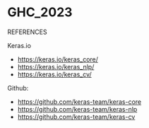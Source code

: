 # GHC_2023

REFERENCES

Keras.io
- https://keras.io/keras_core/
- https://keras.io/keras_nlp/ 
- https://keras.io/keras_cv/ 

Github:
- https://github.com/keras-team/keras-core
- https://github.com/keras-team/keras-nlp
- https://github.com/keras-team/keras-cv 
